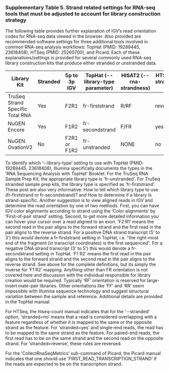 ### Supplementary Table 5.  Strand related settings for RNA-seq tools that must be adjusted to account for library construction strategy

The following table provides further explanation of IGV’s read orientation codes for RNA-seq data viewed in the browser.  Also provided are recommended software settings for three additional tools involved in common RNA-seq analysis workflows: TopHat (PMID: 19289445, 23618408), HTSeq (PMID: 25260700), and Picard.  Each of these explanations/settings is provided for several commonly used RNA-seq library construction kits that produce either stranded or unstranded data.

| Library Kit | Stranded | 5p to 3p IGV | TopHat (--library-type parameter) | HISAT2 (--rna-strandness) | HTSeq (--stranded/-s) | Picard (STRAND_SPECIFICITY option of CollectRnaSeqMetrics) | Kallisto quant |
| ----------- | -------- | ------------ | --------------------------------- | ------ | --------------------- | ---------------------------------------------------------- |--------------|
| TruSeq Strand Specific Total RNA | Yes | F2R1 | fr-firststrand | R/RF | reverse | SECOND_READ_TRANSCRIPTION_STRAND | --fr-stranded |
| NuGEN Encore | Yes | F1R2 | fr-secondstrand | F/FR | yes | FIRST_READ_TRANSCRIPTION_STRAND | --rf-stranded |
| NuGEN OvationV2 | No | F2R1 or F1R2 | fr-unstranded | NONE | no | NONE | NONE |

To identify which ‘--library-type’ setting to use with TopHat (PMID: 19289445, 23618408), Illumina specifically documents the types in the ‘RNA Sequencing Analysis with TopHat’ Booklet.  For the TruSeq RNA Sample Prep Kit, the appropriate library type is 'fr-unstranded'.  For TruSeq stranded sample prep kits, the library type is specified as 'fr-firststrand'.  These post are also very informative: How to tell which library type to use (fr-firststrand or fr-secondstrand)? and How to determine if a library Is strand-specific.  Another suggestion is to view aligned reads in IGV and determine the read orientation by one of two methods.  First, you can have IGV color alignments according to strand using the ‘Color alignments’ by ‘First-of-pair strand’ setting.  Second, to get more detailed information you can hover your cursor over a read aligned to an exon. ‘F2 R1’ means the second read in the pair aligns to the forward strand and the first read in the pair aligns to the reverse strand.  For a positive DNA strand transcript (5' to 3') this would denote a fr-firststrand setting in TopHat, i.e. "the right-most end of the fragment (in transcript coordinates) is the first sequenced".  For a negative DNA strand transcript (3' to 5') this would denote a fr-secondstrand setting in TopHat. ‘F1 R2’ means the first read in the pair aligns to the forward strand and the second read in the pair aligns to the reverse strand.  See above for the complete definitions, but its simply the inverse for ‘F1 R2’ mapping. Anything other than FR orientation is not covered here and discussion with the individual responsible for library creation would be required.  Typically ‘RF’ orientation is reserved for large-insert mate-pair libraries.  Other orientations like ‘FF’ and ‘RR’ seem impossible with Illumina sequence technology and suggest structural variation between the sample and reference.  Additional details are provided in the TopHat manual.

For HTSeq, the htseq-count manual indicates that for the ‘--stranded’ option, ‘stranded=no’ means that a read is considered overlapping with a feature regardless of whether it is mapped to the same or the opposite strand as the feature. For ‘stranded=yes’ and single-end reads, the read has to be mapped to the same strand as the feature. For paired-end reads, the first read has to be on the same strand and the second read on the opposite strand.  For ‘stranded=reverse’, these rules are reversed.

For the ‘CollectRnaSeqMetrics’ sub-command of Picard, the Picard manual indicates that one should use ‘FIRST_READ_TRANSCRIPTION_STRAND’ if the reads are expected to be on the transcription strand.


